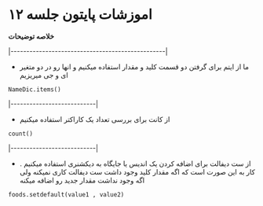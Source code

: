  #  اموزشات پایتون جلسه ۱۲ 
__خلاصه توضیحات__

|-------------------------------------------------|

* ما از ایتم برای گرفتن دو قسمت کلید و مقدار استفاده میکنیم و انها رو در دو متغیر ای و جی میریزیم

```NameDic.items()```

|---------------------------|

* از کانت برای بررسی تعداد یک کاراکتر استفاده میکنیم

```count()```

|---------------------------|

* از ست دیفالت برای اضافه کردن یک اندیس یا جایگاه به دیکشنری استفاده میکنیم . کار به این صورت است که اگه مقدار کلید وجود داشت ست دیفالت کاری نمیکنه ولی اگه وجود نداشت مقدار جدید رو اضافه میکنه


```foods.setdefault(value1 , value2)```

